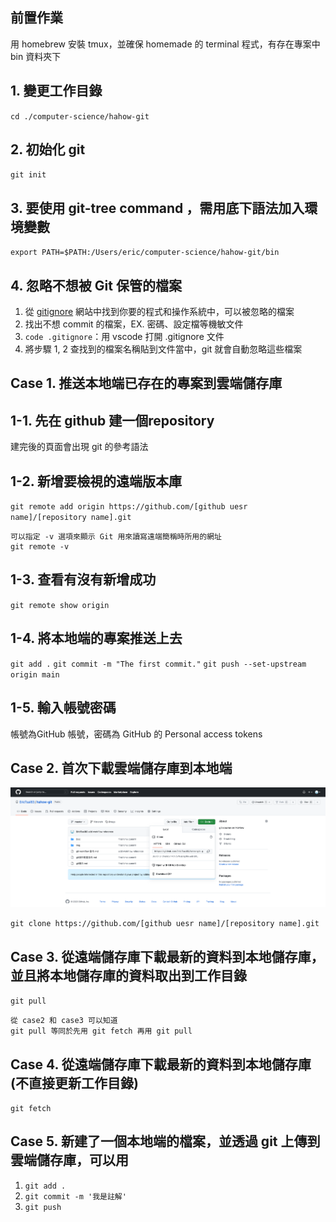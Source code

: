 ## 前置作業
用 homebrew 安裝 tmux，並確保 homemade 的 terminal 程式，有存在專案中 bin 資料夾下
## 1. 變更工作目錄
`cd ./computer-science/hahow-git`

## 2. 初始化 git
`git init`

## 3. 要使用 git-tree command ，需用底下語法加入環境變數
`export PATH=$PATH:/Users/eric/computer-science/hahow-git/bin`

## 4. 忽略不想被 Git 保管的檔案
1. 從 [gitignore](https://www.toptal.com/developers/gitignore) 網站中找到你要的程式和操作系統中，可以被忽略的檔案
2. 找出不想 commit 的檔案，EX. 密碼、設定檔等機敏文件
3. `code .gitignore`：用 vscode 打開 .gitignore 文件
4. 將步驟 1, 2 查找到的檔案名稱貼到文件當中，git 就會自動忽略這些檔案


## Case 1. 推送本地端已存在的專案到雲端儲存庫
## 1-1. 先在 github 建一個repository
建完後的頁面會出現 git 的參考語法
## 1-2.  新增要檢視的遠端版本庫
`git remote add origin https://github.com/[github uesr name]/[repository name].git`

```
可以指定 -v 選項來顯示 Git 用來讀寫遠端簡稱時所用的網址
git remote -v
```
## 1-3. 查看有沒有新增成功
`git remote show origin`
## 1-4. 將本地端的專案推送上去
`git add .`
`git commit -m "The first commit."`
`git push --set-upstream origin main`
## 1-5. 輸入帳號密碼
帳號為GitHub 帳號，密碼為 GitHub 的 Personal access tokens 

## Case 2. 首次下載雲端儲存庫到本地端
![git clone by using HTTPS](./Img/git_clone_by_using_HTTPS.png)

`git clone https://github.com/[github uesr name]/[repository name].git`

## Case 3. 從遠端儲存庫下載最新的資料到本地儲存庫，並且將本地儲存庫的資料取出到工作目錄
`git pull`

```
從 case2 和 case3 可以知道
git pull 等同於先用 git fetch 再用 git pull
```
## Case 4. 從遠端儲存庫下載最新的資料到本地儲存庫(不直接更新工作目錄)
`git fetch`

## Case 5. 新建了一個本地端的檔案，並透過 git 上傳到雲端儲存庫，可以用
1. `git add .`
2. `git commit -m '我是註解'`
3. `git push`
